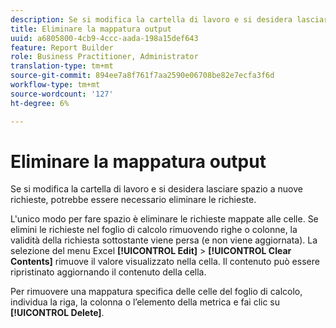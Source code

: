 ```yaml
---
description: Se si modifica la cartella di lavoro e si desidera lasciare spazio a nuove richieste, potrebbe essere necessario eliminare le richieste.
title: Eliminare la mappatura output
uuid: a6805800-4cb9-4ccc-aada-198a15def643
feature: Report Builder
role: Business Practitioner, Administrator
translation-type: tm+mt
source-git-commit: 894ee7a8f761f7aa2590e06708be82e7ecfa3f6d
workflow-type: tm+mt
source-wordcount: '127'
ht-degree: 6%

---
```



# Eliminare la mappatura output

Se si modifica la cartella di lavoro e si desidera lasciare spazio a nuove richieste, potrebbe essere necessario eliminare le richieste.

L&#39;unico modo per fare spazio è eliminare le richieste mappate alle celle. Se elimini le richieste nel foglio di calcolo rimuovendo righe o colonne, la validità della richiesta sottostante viene persa (e non viene aggiornata). La selezione del menu Excel **[!UICONTROL Edit]** > **[!UICONTROL Clear Contents]** rimuove il valore visualizzato nella cella. Il contenuto può essere ripristinato aggiornando il contenuto della cella.

Per rimuovere una mappatura specifica delle celle del foglio di calcolo, individua la riga, la colonna o l’elemento della metrica e fai clic su **[!UICONTROL Delete]**.
